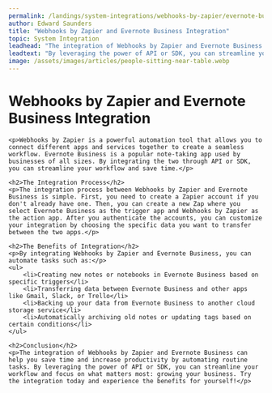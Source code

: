 ```yaml
---
permalink: /landings/system-integrations/webhooks-by-zapier/evernote-business
author: Edward Saunders
title: "Webhooks by Zapier and Evernote Business Integration"
topic: System Integration
leadhead: "The integration of Webhooks by Zapier and Evernote Business can help you save time and increase productivity by automating routine tasks"
leadtext: "By leveraging the power of API or SDK, you can streamline your workflow and focus on what matters most: growing your business. Try the integration today and experience the benefits for yourself!"
image: /assets/images/articles/people-sitting-near-table.webp
---
```

<div class="arttext">
	<h1>Webhooks by Zapier and Evernote Business Integration</h1>
	
	<p>Webhooks by Zapier is a powerful automation tool that allows you to connect different apps and services together to create a seamless workflow. Evernote Business is a popular note-taking app used by businesses of all sizes. By integrating the two through API or SDK, you can streamline your workflow and save time.</p>
	
	<h2>The Integration Process</h2>
	<p>The integration process between Webhooks by Zapier and Evernote Business is simple. First, you need to create a Zapier account if you don't already have one. Then, you can create a new Zap where you select Evernote Business as the trigger app and Webhooks by Zapier as the action app. After you authenticate the accounts, you can customize your integration by choosing the specific data you want to transfer between the two apps.</p>
	
	<h2>The Benefits of Integration</h2>
	<p>By integrating Webhooks by Zapier and Evernote Business, you can automate tasks such as:</p>
	<ul>
		<li>Creating new notes or notebooks in Evernote Business based on specific triggers</li>
		<li>Transferring data between Evernote Business and other apps like Gmail, Slack, or Trello</li>
		<li>Backing up your data from Evernote Business to another cloud storage service</li>
		<li>Automatically archiving old notes or updating tags based on certain conditions</li>
	</ul>
	
	<h2>Conclusion</h2>
	<p>The integration of Webhooks by Zapier and Evernote Business can help you save time and increase productivity by automating routine tasks. By leveraging the power of API or SDK, you can streamline your workflow and focus on what matters most: growing your business. Try the integration today and experience the benefits for yourself!</p>

</div>